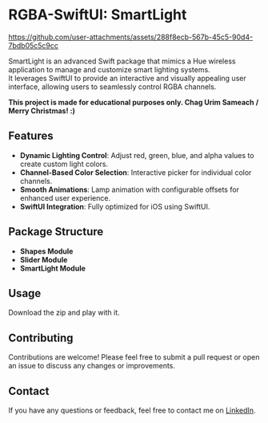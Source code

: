 # RGBA-SwiftUI: SmartLight

https://github.com/user-attachments/assets/288f8ecb-567b-45c5-90d4-7bdb05c5c9cc

SmartLight is an advanced Swift package that mimics a Hue wireless application to manage and customize smart lighting systems.  
It leverages SwiftUI to provide an interactive and visually appealing user interface, allowing users to seamlessly control RGBA channels.  

**This project is made for educational purposes only. Chag Urim Sameach / Merry Christmas! :)**

## Features

- **Dynamic Lighting Control**: Adjust red, green, blue, and alpha values to create custom light colors.
- **Channel-Based Color Selection**: Interactive picker for individual color channels.
- **Smooth Animations**: Lamp animation with configurable offsets for enhanced user experience.
- **SwiftUI Integration**: Fully optimized for iOS using SwiftUI.

## Package Structure

- **Shapes Module**
- **Slider Module**
- **SmartLight Module**

## Usage

Download the zip and play with it.

## Contributing

Contributions are welcome! Please feel free to submit a pull request or open an issue to discuss any changes or improvements.

## Contact

If you have any questions or feedback, feel free to contact me on [LinkedIn](https://www.linkedin.com/in/lidor-fadida/).
